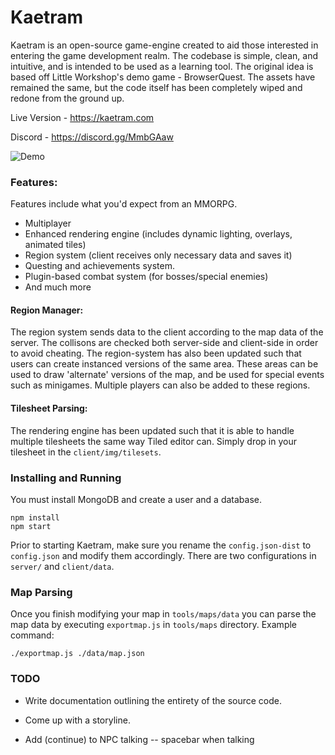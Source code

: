 # Kaetram

Kaetram is an open-source game-engine created to aid those interested in entering the game development realm. The codebase is simple, clean, and intuitive, and is intended to be used as a learning tool. The original idea is based off Little Workshop's demo game - BrowserQuest. The assets have remained the same, but the code itself has been completely wiped and redone from the ground up.

Live Version - https://kaetram.com

Discord - https://discord.gg/MmbGAaw

![Demo](https://i.imgur.com/M7N8RRp.png)

### Features:

Features include what you'd expect from an MMORPG.

- Multiplayer
- Enhanced rendering engine (includes dynamic lighting, overlays, animated tiles)
- Region system (client receives only necessary data and saves it)
- Questing and achievements system.
- Plugin-based combat system (for bosses/special enemies)
- And much more


#### Region Manager:

The region system sends data to the client according to the map data of the server. The collisons are checked both server-side and client-side in order to avoid cheating. The region-system has also been updated such that users can create instanced versions of the same area. These areas can be used to draw 'alternate' versions of the map, and be used for special events such as minigames. Multiple players can also be added to these regions.


#### Tilesheet Parsing:

The rendering engine has been updated such that it is able to handle multiple tilesheets the same way Tiled editor can. Simply drop in your tilesheet in the `client/img/tilesets`.


### Installing and Running

You must install MongoDB and create a user and a database.

```
npm install
npm start
```

Prior to starting Kaetram, make sure you rename the `config.json-dist` to `config.json` and modify them accordingly. There are two configurations in `server/` and `client/data`.


### Map Parsing

Once you finish modifying your map in `tools/maps/data` you can parse the map data by executing `exportmap.js` in `tools/maps` directory. Example command:

```
./exportmap.js ./data/map.json
```

### TODO

- Write documentation outlining the entirety of the source code.
- Come up with a storyline.

- Add (continue) to NPC talking -- spacebar when talking
